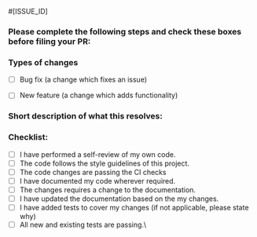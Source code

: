 <!-- Pull Request Title Guidelines -->
<!--
Please follow the format: #<issue_id> <Title>
- <issue_id>: Id of the issue for which the PR belongs to (e.g., #1023)
- <Title>: A brief summary of the change (e.g., Add user authentication functionality)
Example of Pull Request Title: #1023 Add user authentication functionality
-->

#[ISSUE_ID]
<!--- If there is an open issue, please link to the issue here by replacing [ISSUE_ID]-->
<!-- Make sure the PR is against the `develop` branch -->

### Please complete the following steps and check these boxes before filing your PR:


### Types of changes
<!--- What types of changes does your code introduce? -->
- [ ] Bug fix (a change which fixes an issue)
- [ ] New feature (a change which adds functionality)


### Short description of what this resolves:
<!--- Describe your changes in detail -->
<!--- Why these change required? What problem does it solve? -->


### Checklist:
<!--- Mark the checkboxes accordingly. -->
<!--- If you're unsure about any of these, don't hesitate to ask. We're here to help! -->
- [ ] I have performed a self-review of my own code.
- [ ] The code follows the style guidelines of this project.
- [ ] The code changes are passing the CI checks
- [ ] I have documented my code wherever required.
- [ ] The changes requires a change to the documentation.
- [ ] I have updated the documentation based on the my changes.
- [ ] I have added tests to cover my changes (if not applicable, please state why)
- [ ] All new and existing tests are passing.\
